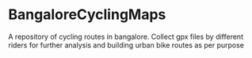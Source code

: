 # BangaloreCyclingMaps
A repository of cycling routes in bangalore. Collect gpx files by different riders for further analysis and building urban bike routes as per purpose
